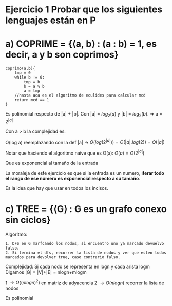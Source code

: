 # Ejercicio 1 Probar que los siguientes lenguajes están en P

# a) COPRIME = {⟨a, b⟩ : (a : b) = 1, es decir, a y b son coprimos}

```
coprimo(a,b){
    tmp = 0
    while b != 0:
        tmp = b
        b = a % b
        a = tmp
    //hasta aca es el algoritmo de eculides para calcular mcd
    return mcd == 1
}
```

Es polinomial respecto de |a| + |b|. Con |a| = $log_2(a)$ y |b| = $log_2(b)$.
$\Rightarrow$ a = $2^{|a|}$

Con a > b la complejidad es:

O(log a) reemplazando con la def |a| $\rightarrow$ $O(log(2^{|a|})) = O(|a|.log(2)) = O(|a|)$

Notar que haciendo el algoritmo naive que es O(a):
$O(a) = O(2^{|a|})$

Que es exponencial al tamaño de la entrada

La moraleja de este ejercicio es que si la entrada es un numero, **iterar todo
el rango de ese numero es exponencial respecto a su tamaño**.

Es la idea que hay que usar en todos los incisos.

# c) TREE = {⟨G⟩ : G es un grafo conexo sin ciclos}

Algoritmo:

```
1. DFS en G marfcando los nodos, si encuentro uno ya marcado devuelvo falso.
2. Si termina el dfs, recorrer la lista de nodos y ver que esten todos marcados para devolver true, caso contrario falso.
```

Complejidad:
Si cada nodo se representa en logn y cada arista logm
Digamos |G| = |V|+|E| = nlogn+mlogm

1 $\rightarrow O((nlogn)^{2})$ en matriz de adyacencia
2 $\rightarrow O(nlogn)$ recorrer la lista de nodos

Es polinomial
